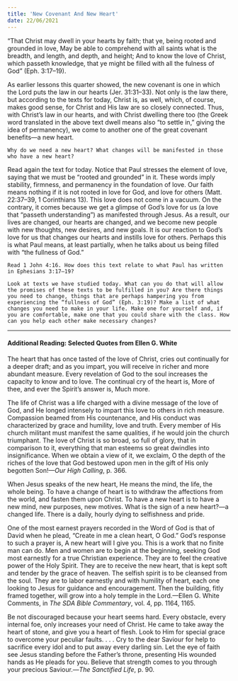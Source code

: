 ```yaml
---
title: 'New Covenant And New Heart'
date: 22/06/2021
---
```


“That Christ may dwell in your hearts by faith; that ye, being rooted and grounded in love, May be able to comprehend with all saints what is the breadth, and length, and depth, and height; And to know the love of Christ, which passeth knowledge, that ye might be filled with all the fulness of God” (Eph. 3:17–19).

As earlier lessons this quarter showed, the new covenant is one in which the Lord puts the law in our hearts (Jer. 31:31–33). Not only is the law there, but according to the texts for today, Christ is, as well, which, of course, makes good sense, for Christ and His law are so closely connected. Thus, with Christ’s law in our hearts, and with Christ dwelling there too (the Greek word translated in the above text dwell means also “to settle in,” giving the idea of permanency), we come to another one of the great covenant benefits—a new heart.

`Why do we need a new heart? What changes will be manifested in those who have a new heart?`

Read again the text for today. Notice that Paul stresses the element of love, saying that we must be “rooted and grounded” in it. These words imply stability, firmness, and permanency in the foundation of love. Our faith means nothing if it is not rooted in love for God, and love for others (Matt. 22:37–39, 1 Corinthians 13). This love does not come in a vacuum. On the contrary, it comes because we get a glimpse of God’s love for us (a love that “passeth understanding”) as manifested through Jesus. As a result, our lives are changed, our hearts are changed, and we become new people with new thoughts, new desires, and new goals. It is our reaction to God’s love for us that changes our hearts and instills love for others. Perhaps this is what Paul means, at least partially, when he talks about us being filled with “the fullness of God.”

`Read 1 John 4:16. How does this text relate to what Paul has written in Ephesians 3:17–19?`

`Look at texts we have studied today. What can you do that will allow the promises of these texts to be fulfilled in you? Are there things you need to change, things that are perhaps hampering you from experiencing the “fullness of God” (Eph. 3:19)? Make a list of what changes you need to make in your life. Make one for yourself and, if you are comfortable, make one that you could share with the class. How can you help each other make necessary changes?`

---

#### Additional Reading: Selected Quotes from Ellen G. White

The heart that has once tasted of the love of Christ, cries out continually for a deeper draft; and as you impart, you will receive in richer and more abundant measure. Every revelation of God to the soul increases the capacity to know and to love. The continual cry of the heart is, More of thee, and ever the Spirit’s answer is, Much more.

The life of Christ was a life charged with a divine message of the love of God, and He longed intensely to impart this love to others in rich measure. Compassion beamed from His countenance, and His conduct was characterized by grace and humility, love and truth. Every member of His church militant must manifest the same qualities, if he would join the church triumphant. The love of Christ is so broad, so full of glory, that in comparison to it, everything that man esteems so great dwindles into insignificance. When we obtain a view of it, we exclaim, O the depth of the riches of the love that God bestowed upon men in the gift of His only begotten Son!—_Our High Calling_, p. 366.

When Jesus speaks of the new heart, He means the mind, the life, the whole being. To have a change of heart is to withdraw the affections from the world, and fasten them upon Christ. To have a new heart is to have a new mind, new purposes, new motives. What is the sign of a new heart?—a changed life. There is a daily, hourly dying to selfishness and pride.

One of the most earnest prayers recorded in the Word of God is that of David when he plead, “Create in me a clean heart, O God.” God’s response to such a prayer is, A new heart will I give you. This is a work that no finite man can do. Men and women are to begin at the beginning, seeking God most earnestly for a true Christian experience. They are to feel the creative power of the Holy Spirit. They are to receive the new heart, that is kept soft and tender by the grace of heaven. The selfish spirit is to be cleansed from the soul. They are to labor earnestly and with humility of heart, each one looking to Jesus for guidance and encouragement. Then the building, fitly framed together, will grow into a holy temple in the Lord.—Ellen G. White Comments, in _The SDA Bible Commentary_, vol. 4, pp. 1164, 1165.

Be not discouraged because your heart seems hard. Every obstacle, every internal foe, only increases your need of Christ. He came to take away the heart of stone, and give you a heart of flesh. Look to Him for special grace to overcome your peculiar faults. . . . Cry to the dear Saviour for help to sacrifice every idol and to put away every darling sin. Let the eye of faith see Jesus standing before the Father’s throne, presenting His wounded hands as He pleads for you. Believe that strength comes to you through your precious Saviour.—_The Sanctified Life_, p. 90.